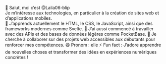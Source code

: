 👋 Salut, moi c’est @Laila06-blip  
Je m’intéresse aux technologies, en particulier à la création de sites web et d’applications mobiles.  
🌱 J’apprends actuellement le HTML, le CSS, le JavaScript, ainsi que des frameworks modernes comme Svelte.
🔌 J’ai aussi commencé à travailler avec des APIs et des bases de données légères comme PocketBase.
💞️ Je cherche à collaborer sur des projets web accessibles aux débutants pour renforcer mes compétences.
😄 Pronom : elle
⚡ Fun fact : J’adore apprendre de nouvelles choses et transformer des idées en expériences numériques concrètes !
<!---
Laila06-blip/Laila06-blip is a ✨ special ✨ repository because its `README.md` (this file) appears on your GitHub profile.
You can click the Preview link to take a look at your changes.
--->
